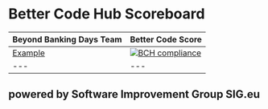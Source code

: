 # Better Code Hub Scoreboard 

Beyond Banking Days Team | Better Code Score
--- | ---
[Example](https://github.com/owner/name_of_repo) | [![BCH compliance](https://bettercodehub.com/edge/badge/dbh17-abraxas/ShareEverythingWeb)](https://bettercodehub.com)
--- | ---

## powered by Software Improvement Group SIG.eu
